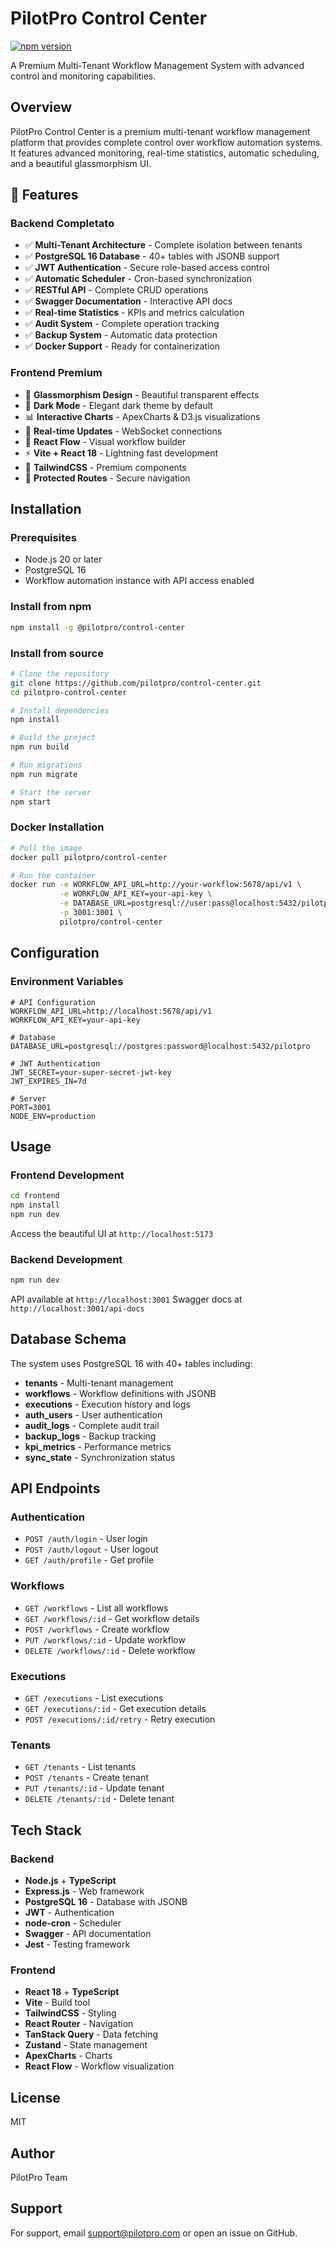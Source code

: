 # PilotPro Control Center

[![npm version](https://badge.fury.io/js/%40pilotpro%2Fcontrol-center.svg)](https://badge.fury.io/js/%40pilotpro%2Fcontrol-center)

A Premium Multi-Tenant Workflow Management System with advanced control and monitoring capabilities.

## Overview

PilotPro Control Center is a premium multi-tenant workflow management platform that provides complete control over workflow automation systems. It features advanced monitoring, real-time statistics, automatic scheduling, and a beautiful glassmorphism UI.

## 🚀 Features

### Backend Completato
- ✅ **Multi-Tenant Architecture** - Complete isolation between tenants
- ✅ **PostgreSQL 16 Database** - 40+ tables with JSONB support
- ✅ **JWT Authentication** - Secure role-based access control
- ✅ **Automatic Scheduler** - Cron-based synchronization
- ✅ **RESTful API** - Complete CRUD operations
- ✅ **Swagger Documentation** - Interactive API docs
- ✅ **Real-time Statistics** - KPIs and metrics calculation
- ✅ **Audit System** - Complete operation tracking
- ✅ **Backup System** - Automatic data protection
- ✅ **Docker Support** - Ready for containerization

### Frontend Premium
- 🎨 **Glassmorphism Design** - Beautiful transparent effects
- 🌙 **Dark Mode** - Elegant dark theme by default
- 📊 **Interactive Charts** - ApexCharts & D3.js visualizations
- 🔄 **Real-time Updates** - WebSocket connections
- 🎯 **React Flow** - Visual workflow builder
- ⚡ **Vite + React 18** - Lightning fast development
- 💅 **TailwindCSS** - Premium components
- 🔐 **Protected Routes** - Secure navigation

## Installation

### Prerequisites

- Node.js 20 or later
- PostgreSQL 16
- Workflow automation instance with API access enabled

### Install from npm

```bash
npm install -g @pilotpro/control-center
```

### Install from source

```bash
# Clone the repository
git clone https://github.com/pilotpro/control-center.git
cd pilotpro-control-center

# Install dependencies
npm install

# Build the project
npm run build

# Run migrations
npm run migrate

# Start the server
npm start
```

### Docker Installation

```bash
# Pull the image
docker pull pilotpro/control-center

# Run the container
docker run -e WORKFLOW_API_URL=http://your-workflow:5678/api/v1 \
           -e WORKFLOW_API_KEY=your-api-key \
           -e DATABASE_URL=postgresql://user:pass@localhost:5432/pilotpro \
           -p 3001:3001 \
           pilotpro/control-center
```

## Configuration

### Environment Variables

```env
# API Configuration
WORKFLOW_API_URL=http://localhost:5678/api/v1
WORKFLOW_API_KEY=your-api-key

# Database
DATABASE_URL=postgresql://postgres:password@localhost:5432/pilotpro

# JWT Authentication
JWT_SECRET=your-super-secret-jwt-key
JWT_EXPIRES_IN=7d

# Server
PORT=3001
NODE_ENV=production
```

## Usage

### Frontend Development

```bash
cd frontend
npm install
npm run dev
```

Access the beautiful UI at `http://localhost:5173`

### Backend Development

```bash
npm run dev
```

API available at `http://localhost:3001`
Swagger docs at `http://localhost:3001/api-docs`

## Database Schema

The system uses PostgreSQL 16 with 40+ tables including:

- **tenants** - Multi-tenant management
- **workflows** - Workflow definitions with JSONB
- **executions** - Execution history and logs
- **auth_users** - User authentication
- **audit_logs** - Complete audit trail
- **backup_logs** - Backup tracking
- **kpi_metrics** - Performance metrics
- **sync_state** - Synchronization status

## API Endpoints

### Authentication
- `POST /auth/login` - User login
- `POST /auth/logout` - User logout
- `GET /auth/profile` - Get profile

### Workflows
- `GET /workflows` - List all workflows
- `GET /workflows/:id` - Get workflow details
- `POST /workflows` - Create workflow
- `PUT /workflows/:id` - Update workflow
- `DELETE /workflows/:id` - Delete workflow

### Executions
- `GET /executions` - List executions
- `GET /executions/:id` - Get execution details
- `POST /executions/:id/retry` - Retry execution

### Tenants
- `GET /tenants` - List tenants
- `POST /tenants` - Create tenant
- `PUT /tenants/:id` - Update tenant
- `DELETE /tenants/:id` - Delete tenant

## Tech Stack

### Backend
- **Node.js** + **TypeScript**
- **Express.js** - Web framework
- **PostgreSQL 16** - Database with JSONB
- **JWT** - Authentication
- **node-cron** - Scheduler
- **Swagger** - API documentation
- **Jest** - Testing framework

### Frontend
- **React 18** + **TypeScript**
- **Vite** - Build tool
- **TailwindCSS** - Styling
- **React Router** - Navigation
- **TanStack Query** - Data fetching
- **Zustand** - State management
- **ApexCharts** - Charts
- **React Flow** - Workflow visualization

## License

MIT

## Author

PilotPro Team

## Support

For support, email support@pilotpro.com or open an issue on GitHub.